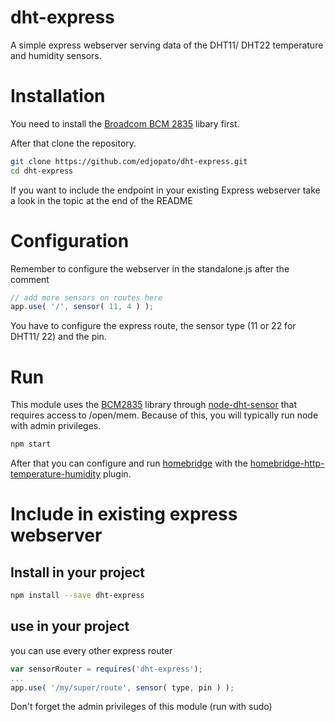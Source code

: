 # dht-express

A simple express webserver serving data of the DHT11/ DHT22 temperature and humidity sensors.

# Installation

You need to install the [Broadcom BCM 2835](http://www.airspayce.com/mikem/bcm2835/index.html) libary first.

After that clone the repository.
```bash
git clone https://github.com/edjopato/dht-express.git
cd dht-express
```

If you want to include the endpoint in your existing Express webserver take a look in the topic at the end of the README

# Configuration

Remember to configure the webserver in the standalone.js after the comment

```JavaScript
// add more sensors on routes here
app.use( '/', sensor( 11, 4 ) );
```

You have to configure the express route, the sensor type (11 or 22 for DHT11/ 22) and the pin.

# Run

This module uses the [BCM2835](http://www.airspayce.com/mikem/bcm2835/) library through [node-dht-sensor](https://www.npmjs.com/package/node-dht-sensor) that requires access to /open/mem. Because of this, you will typically run node with admin privileges.

```bash
npm start
```

After that you can configure and run [homebridge](https://www.npmjs.com/package/homebridge) with the [homebridge-http-temperature-humidity](https://www.npmjs.com/package/node-dht-sensor) plugin.

# Include in existing express webserver

## Install in your project
```bash
npm install --save dht-express
```

## use in your project
you can use every other express router

```JavaScript
var sensorRouter = requires('dht-express');
...
app.use( '/my/super/route', sensor( type, pin ) );
```

Don't forget the admin privileges of this module (run with sudo)
